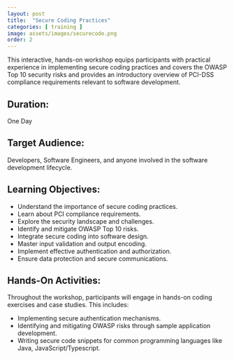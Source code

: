 ```yaml
---
layout: post
title:  "Secure Coding Practices"
categories: [ training ]
image: assets/images/securecode.png
order: 2
---
```


This interactive, hands-on workshop equips participants with practical experience in implementing secure coding practices and covers the OWASP Top 10 security risks and provides an introductory overview of PCI-DSS compliance requirements relevant to software development.


## Duration: 

One Day

## Target Audience:

Developers, Software Engineers, and anyone involved in the software development lifecycle.

## Learning Objectives:

- Understand the importance of secure coding practices.
- Learn about PCI compliance requirements.
- Explore the security landscape and challenges.
- Identify and mitigate OWASP Top 10 risks.
- Integrate secure coding into software design.
- Master input validation and output encoding.
- Implement effective authentication and authorization.
- Ensure data protection and secure communications.

## Hands-On Activities:

Throughout the workshop, participants will engage in hands-on coding exercises and case studies. This includes:

- Implementing secure authentication mechanisms.
- Identifying and mitigating OWASP risks through sample application development.
- Writing secure code snippets for common programming languages like Java, JavaScript/Typescript.
